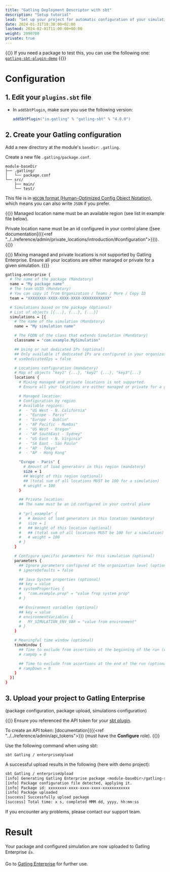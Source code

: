 ```yaml
---
title: "Gatling Deployment Descriptor with sbt"
description: "Setup tutorial"
lead: "Set up your project for automatic configuration of your simulations in Gatling Enterprise."
date: 2024-01-31T18:30:00+02:00
lastmod: 2024-02-01T11:00:00+00:00
weight: 2090700
private: true
---
```


{{<alert tip>}}
If you need a package to test this, you can use the following one: [`gatling-sbt-plugin-demo`](https://github.com/gatling/gatling-sbt-plugin-demo)
{{</alert>}}
# Configuration

## 1. Edit your `plugins.sbt` file

 * In `addSbtPlugin`, make sure you use the following version:
   ```scala
   addSbtPlugin("io.gatling" % "gatling-sbt" % "4.8.0")
   ```


## 2. Create your Gatling configuration

Add a new directory at the module's `baseDir`: `.gatling`.

Create a new file `.gatling/package.conf`.

```console
module-baseDir
├── .gatling/
│   └── package.conf
└── src/
    ├── main/
    └── test/
```

This file is in [`HOCON` format (Human-Optimized Config Object Notation)](https://github.com/lightbend/config/blob/main/HOCON.md), which means you can also write `JSON` if you prefer.

{{<alert tip>}}
Managed location name must be an available region (see list in example file below).

Private location name must be an id configured in your control plane ([see documentation]({{<ref "../../reference/admin/private_locations/introduction/#configuration">}})).
{{</alert>}}

{{<alert warning>}}
Mixing managed and private locations is not supported by Gatling Enterprise. Ensure all your locations are either managed or private for a given simulation.
{{</alert>}}

```bash
gatling.enterprise {
  # The name of the package (Mandatory)
  name = "My package name"
  # The team UUID (Mandatory)
  # You can copy it from Organization / Teams / More / Copy ID
  team = "XXXXXXXX-XXXX-XXXX-XXXX-XXXXXXXXXXXX"

  # Simulations based on the package (Optional)
  # List of objects [{...}, {...}, {...}]
  simulations = [{
    # The name of the simulation (Mandatory)
    name = "My simulation name"

    # The FQDN of the class that extends Simulation (Mandatory)
    classname = "com.example.MySimulation"

    ## Using or not dedicated IPs (optional)
    ## Only available if dedicated IPs are configured in your organization
    # useDedicatedIps = false

    # Locations configuration (mandatory)
    # Map of objects "key1" {...}, "key2" {...}, "key3"{...}
    locations {
      # Mixing managed and private locations is not supported.
      # Ensure all your locations are either managed or private for a given simulation.

      # Managed location:
      # Configuration by region
      # Available regions:
      #  - "US West - N. California"
      #  - "Europe - Paris"
      #  - "Europe - Dublin"
      #  - "AP Pacific - Mumbai"
      #  - "US West - Oregon"
      #  - "AP SouthEast - Sydney"
      #  - "US East - N. Virginia"
      #  - "SA East - São Paulo"
      #  - "AP - Tokyo"
      #  - "AP - Hong Kong"

      "Europe - Paris" {
        # Amount of load generators in this region (mandatory)
        size = 1
        ## Weight of this region (optional)
        ## (total sum of all locations MUST be 100 for a simulation)
        # weight = 100
      }

      ## Private location:
      ## The name must be an id configured in your control plane
      
      # "prl_example" {
      #   # Amount of load generators in this location (mandatory)
      #   size = 1
      #   ## Weight of this location (optional)
      #   ## (total sum of all locations MUST be 100 for a simulation)
      #   # weight = 100
      # }
    }

    # Configure specific parameters for this simulation (optional)
    parameters {
      ## Ignore parameters configured at the organization level (optional)
      # ignoreDefaults = false

      ## Java System properties (optional)
      ## key = value
      # systemProperties {
      #   "com.example.prop" = "value frop system prop"
      # }

      ## Environment variables (optional)
      ## key = value
      # environmentVariables {
      #   MY_SIMULATION_ENV_VAR = "value from environment"
      # }
    }

    # Meaningful time window (optional)
    timeWindow {
      ## Time to exclude from assertions at the beginning of the run (optional)
      # rampUp = 0

      ## Time to exclude from assertions at the end of the run (optional)
      # rampDown = 0
    }
  }]
}
```

## 3. Upload your project to Gatling Enterprise

(package configuration, package upload, simulations configuration)

{{<alert tip>}}
Ensure you referenced the API token for your [sbt plugin](https://docs.gatling.io/gatling/reference/current/extensions/sbt_plugin/#api-tokens).

To create an API token: [documentation]({{<ref "../../reference/admin/api_tokens">}})
(must have the **Configure** role).
{{</alert>}}

Use the following command when using sbt:

`sbt Gatling / enterpriseUpload`

A successful upload results in the following (here with demo project):

```bash
sbt Gatling / enterpriseUpload
[info] Generating Gatling Enterprise package <module-baseDir>/gatling-sbt-plugin-demo/target/gatling/gatling-sbt-plugin-demo-gatling-enterprise-<version>.jar
[info] Package configuration file detected, applying it.
[info] Package id: xxxxxxxx-xxxx-xxxx-xxxx-xxxxxxxxxxxx
[info] Package uploaded
[success] Successfully upload package
[success] Total time: x s, completed MMM dd, yyyy, hh:mm:ss
```

If you encounter any problems, please contact our support team.

# Result

Your package and configured simulation are now uploaded to Gatling Enterprise 👍.

Go to [Gatling Enterprise](https://cloud.gatling.io/) for further use. 
